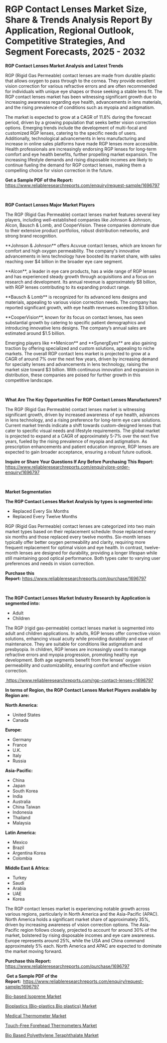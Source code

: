 <p><h1>RGP Contact Lenses Market Size, Share & Trends Analysis Report By Application, Regional Outlook, Competitive Strategies, And Segment Forecasts, 2025 - 2032</h1></p><p><strong>RGP Contact Lenses Market Analysis and Latest Trends</strong></p>
<p><p>RGP (Rigid Gas Permeable) contact lenses are made from durable plastic that allows oxygen to pass through to the cornea. They provide excellent vision correction for various refractive errors and are often recommended for individuals with unique eye shapes or those seeking a stable lens fit. The RGP contact lenses market has been witnessing significant growth due to increasing awareness regarding eye health, advancements in lens materials, and the rising prevalence of conditions such as myopia and astigmatism.</p><p>The market is expected to grow at a CAGR of 11.8% during the forecast period, driven by a growing population that seeks better vision correction options. Emerging trends include the development of multi-focal and customized RGP lenses, catering to the specific needs of users. Additionally, technological advancements in lens manufacturing and increase in online sales platforms have made RGP lenses more accessible. Health professionals are increasingly endorsing RGP lenses for long-term comfort and eye health benefits, further propelling market expansion. The increasing lifestyle demands and rising disposable incomes are likely to continue fueling the demand for RGP contact lenses, making them a compelling choice for vision correction in the future.</p></p>
<p><strong>Get a Sample PDF of the Report:&nbsp;</strong> <a href="https://www.reliableresearchreports.com/enquiry/request-sample/1696797?utm_campaign=8&utm_medium=2&utm_source=Github&utm_content=ia&utm_term=27032025&utm_id=rgp-contact-lenses">https://www.reliableresearchreports.com/enquiry/request-sample/1696797</a></p>
<p>&nbsp;</p>
<p><strong>RGP Contact Lenses Major Market Players</strong></p>
<p><p>The RGP (Rigid Gas Permeable) contact lenses market features several key players, including well-established companies like Johnson & Johnson, Alcon, Bausch & Lomb, and CooperVision. These companies dominate due to their extensive product portfolios, robust distribution networks, and strong brand recognition.</p><p>**Johnson & Johnson** offers Acuvue contact lenses, which are known for comfort and high oxygen permeability. The company's innovative advancements in lens technology have boosted its market share, with sales reaching over $4 billion in the broader eye care segment.</p><p>**Alcon**, a leader in eye care products, has a wide range of RGP lenses and has experienced steady growth through acquisitions and a focus on research and development. Its annual revenue is approximately $8 billion, with RGP lenses contributing to its expanding product range.</p><p>**Bausch & Lomb** is recognized for its advanced lens designs and materials, appealing to various vision correction needs. The company has reported significant growth, with eye health revenues exceeding $3 billion.</p><p>**CooperVision**, known for its focus on contact lenses, has seen substantial growth by catering to specific patient demographics and introducing innovative lens designs. The company’s annual sales are estimated around $1.5 billion.</p><p>Emerging players like **Menicon** and **SynergEyes** are also gaining traction by offering specialized and custom solutions, appealing to niche markets. The overall RGP contact lens market is projected to grow at a CAGR of around 7% over the next few years, driven by increasing demand for specialty lenses and advancements in lens technology, raising the market size toward $3 billion. With continuous innovation and expansion in distribution, these companies are poised for further growth in this competitive landscape.</p></p>
<p>&nbsp;</p>
<p><strong>What Are The Key Opportunities For RGP Contact Lenses Manufacturers?</strong></p>
<p><p>The RGP (Rigid Gas Permeable) contact lenses market is witnessing significant growth, driven by increased awareness of eye health, advances in lens technology, and a rising preference for long-term eye care solutions. Current market trends indicate a shift towards custom-designed lenses that cater to specific visual needs and lifestyle requirements. The global market is projected to expand at a CAGR of approximately 5-7% over the next five years, fueled by the rising prevalence of myopia and astigmatism. As prescription enhancements and patient education improve, RGP lenses are expected to gain broader acceptance, ensuring a robust future outlook.</p></p>
<p><strong>Inquire or Share Your Questions If Any Before Purchasing This Report:</strong> <a href="https://www.reliableresearchreports.com/enquiry/pre-order-enquiry/1696797?utm_campaign=8&utm_medium=2&utm_source=Github&utm_content=ia&utm_term=27032025&utm_id=rgp-contact-lenses">https://www.reliableresearchreports.com/enquiry/pre-order-enquiry/1696797</a></p>
<p>&nbsp;</p>
<p><strong>Market Segmentation</strong></p>
<p><strong>The RGP Contact Lenses Market Analysis by types is segmented into:</strong></p>
<p><ul><li>Replaced Every Six Months</li><li>Replaced Every Twelve Months</li></ul></p>
<p><p>RGP (Rigid Gas Permeable) contact lenses are categorized into two main market types based on their replacement schedule: those replaced every six months and those replaced every twelve months. Six-month lenses typically offer better oxygen permeability and clarity, requiring more frequent replacement for optimal vision and eye health. In contrast, twelve-month lenses are designed for durability, providing a longer lifespan while still maintaining good optical performance. Both types cater to varying user preferences and needs in vision correction.</p></p>
<p><strong>Purchase this Report:&nbsp;</strong><a href="https://www.reliableresearchreports.com/purchase/1696797?utm_campaign=8&utm_medium=2&utm_source=Github&utm_content=ia&utm_term=27032025&utm_id=rgp-contact-lenses">https://www.reliableresearchreports.com/purchase/1696797</a></p>
<p>&nbsp;</p>
<p><strong>The RGP Contact Lenses Market Industry Research by Application is segmented into:</strong></p>
<p><ul><li>Adult</li><li>Children</li></ul></p>
<p><p>The RGP (rigid gas-permeable) contact lenses market is segmented into adult and children applications. In adults, RGP lenses offer corrective vision solutions, enhancing visual acuity while providing durability and ease of maintenance. They are suitable for conditions like astigmatism and presbyopia. In children, RGP lenses are increasingly used to manage refractive errors and myopia progression, promoting healthy eye development. Both age segments benefit from the lenses’ oxygen permeability and customizability, ensuring comfort and effective vision correction.</p></p>
<p><a href="https://www.reliableresearchreports.com/rgp-contact-lenses-r1696797?utm_campaign=8&utm_medium=2&utm_source=Github&utm_content=ia&utm_term=27032025&utm_id=rgp-contact-lenses">&nbsp;https://www.reliableresearchreports.com/rgp-contact-lenses-r1696797</a></p>
<p><strong>In terms of Region, the RGP Contact Lenses Market Players available by Region are:</strong></p>
<p>
    <p> <strong> North America: </strong>
        <ul>
            <li>United States</li>
            <li>Canada</li>
        </ul>
        </p> 
    <p> <strong> Europe: </strong>
        <ul>
            <li>Germany</li>
            <li>France</li>
            <li>U.K.</li>
            <li>Italy</li>
            <li>Russia</li>
        </ul>
        </p> 
    <p> <strong> Asia-Pacific: </strong>
        <ul>
            <li>China</li>
            <li>Japan</li>
            <li>South Korea</li>
            <li>India</li>
            <li>Australia</li>
            <li>China Taiwan</li>
            <li>Indonesia</li>
            <li>Thailand</li>
            <li>Malaysia</li>
        </ul>
        </p> 
    <p> <strong> Latin America: </strong>
        <ul>
            <li>Mexico</li>
            <li>Brazil</li>
            <li>Argentina Korea</li>
            <li>Colombia</li>
        </ul>
        </p> 
    <p> <strong> Middle East & Africa: </strong>
        <ul>
            <li>Turkey</li>
            <li>Saudi</li>
            <li>Arabia</li>
            <li>UAE</li>
            <li>Korea</li>
        </ul>
    </p>
    </p>
<p><p>The RGP contact lenses market is experiencing notable growth across various regions, particularly in North America and the Asia-Pacific (APAC). North America holds a significant market share of approximately 35%, driven by increasing awareness of vision correction options. The Asia-Pacific region follows closely, projected to account for around 30% of the market, bolstered by rising disposable incomes and eye care awareness. Europe represents around 25%, while the USA and China command approximately 5% each. North America and APAC are expected to dominate the market moving forward.</p></p>
<p><strong>Purchase this Report: </strong><a href="https://www.reliableresearchreports.com/purchase/1696797?utm_campaign=8&utm_medium=2&utm_source=Github&utm_content=ia&utm_term=27032025&utm_id=rgp-contact-lenses">https://www.reliableresearchreports.com/purchase/1696797</a></p>
<p>&nbsp;<strong>Get a Sample PDF of the Report:&nbsp;&nbsp;</strong><a href="https://www.reliableresearchreports.com/enquiry/request-sample/1696797?utm_campaign=8&utm_medium=2&utm_source=Github&utm_content=ia&utm_term=27032025&utm_id=rgp-contact-lenses">https://www.reliableresearchreports.com/enquiry/request-sample/1696797</a></p>
<p><strong></strong></p>
<p><p><a href="https://github.com/bufkamaiahi7/Market-Research-Report-List-1/blob/main/bio-based-isoprene-market.md?utm_campaign=8&utm_medium=2&utm_source=Github&utm_content=ia&utm_term=27032025&utm_id=rgp-contact-lenses">Bio-based Isoprene Market</a></p><p><a href="https://github.com/gasiorgary79/Market-Research-Report-List-1/blob/main/bioplastics-bio-plasticsbio-plastics-market.md?utm_campaign=8&utm_medium=2&utm_source=Github&utm_content=ia&utm_term=27032025&utm_id=rgp-contact-lenses">Bioplastics (Bio-plastics,Bio plastics) Market</a></p><p><a href="https://github.com/supashcriana/Market-Research-Report-List-1/blob/main/medical-thermometer-market.md?utm_campaign=8&utm_medium=2&utm_source=Github&utm_content=ia&utm_term=27032025&utm_id=rgp-contact-lenses">Medical Thermometer Market</a></p><p><a href="https://github.com/joubehobock75/Market-Research-Report-List-1/blob/main/touch-free-forehead-thermometers-market.md?utm_campaign=8&utm_medium=2&utm_source=Github&utm_content=ia&utm_term=27032025&utm_id=rgp-contact-lenses">Touch-Free Forehead Thermometers Market</a></p><p><a href="https://github.com/vigatoimrene04/Market-Research-Report-List-1/blob/main/bio-based-polyethylene-teraphthalate-market.md?utm_campaign=8&utm_medium=2&utm_source=Github&utm_content=ia&utm_term=27032025&utm_id=rgp-contact-lenses">Bio Based Polyethylene Teraphthalate Market</a></p></p>